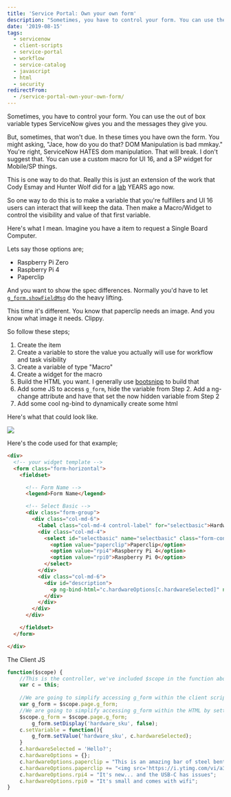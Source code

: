 ```yaml
---
title: 'Service Portal: Own your own form'
description: "Sometimes, you have to control your form. You can use the out of box variable types ServiceNow gives you and the messages they give you.\r\n\r\nBut, sometimes, t..."
date: '2019-08-15'
tags:
  - servicenow
  - client-scripts
  - service-portal
  - workflow
  - service-catalog
  - javascript
  - html
  - security
redirectFrom:
  - /service-portal-own-your-own-form/
---
```


<!--StartFragment-->

Sometimes, you have to control your form. You can use the out of box variable types ServiceNow gives you and the messages they give you.

But, sometimes, that won't due. In these times you have own the form. You might asking, "Jace, how do you do that? DOM Manipulation is bad mmkay." You're right, ServiceNow HATES dom manipulation. That will break. I don't suggest that. You can use a custom macro for UI 16, and a SP widget for Mobile/SP things.

This is one way to do that. Really this is just an extension of the work that Cody Esmay and Hunter Wolf did for a [lab](https://sndevs.github.io/meetups/decks/sp-portal-custom-inputs/) YEARS ago now.

So one way to do this is to make a variable that you're fulfillers and UI 16 users can interact that will keep the data. Then make a Macro/Widget to control the visibility and value of that first variable.

Here's what I mean. Imagine you have a item to request a Single Board Computer.

Lets say those options are;

* Raspberry Pi Zero
* Raspberry Pi 4
* Paperclip

And you want to show the spec differences. Normally you'd have to let [`g_form.showFieldMsg`](https://blog.jace.pro/g%5C_form/#mobile-showfieldmsg) do the heavy lifting.

This time it's different. You know that paperclip needs an image. And you know what image it needs. Clippy.

So follow these steps;

1. Create the item
2. Create a variable to store the value you actually will use for workflow and task visibility
3. Create a variable of type "Macro"
4. Create a widget for the macro
5. Build the HTML you want. I generally use [bootsnipp](https://bootsnipp.com/forms) to build that
6. Add some JS to access `g_form`, hide the variable from Step 2. Add a ng-change attribute and have that set the now hidden variable from Step 2
7. Add some cool ng-bind to dynamically create some html

Here's what that could look like.

<!--EndFragment-->

![](/assets/images/2019-08-14-sp-own-your-form.gif)

<!--StartFragment-->

Here's the code used for that example;

<!--EndFragment-->

<!--StartFragment-->

```html
<div>
  <!-- your widget template -->
  <form class="form-horizontal">
    <fieldset>

      <!-- Form Name -->
      <legend>Form Name</legend>

      <!-- Select Basic -->
      <div class="form-group">
        <div class="col-md-6">
          <label class="col-md-4 control-label" for="selectbasic">Hardware</label>
          <div class="col-md-4">
            <select id="selectbasic" name="selectbasic" class="form-control" ng-change="c.setVariable()" ng-model="c.hardwareSelected">
              <option value="paperclip">Paperclip</option>
              <option value="rpi4">Raspberry Pi 4</option>
              <option value="rpi0">Raspberry Pi 0</option>
            </select>
          </div>
          <div class="col-md-6">
            <div id="description">
              <p ng-bind-html="c.hardwareOptions[c.hardwareSelected]" ng-model="c.hardwareOptions[c.hardwareSelected]"></p>
            </div>
          </div>
        </div>
      </div>

    </fieldset>
  </form>

</div>
```

<!--StartFragment-->

The Client JS

<!--EndFragment-->

<!--StartFragment-->

```javascript
function($scope) {
	//This is the controller, we've included $scope in the function above because it's easy to work with
	var c = this;
	
	//We are going to simplify accessing g_form within the client script by setting it as a variable named g_form
	var g_form = $scope.page.g_form;
	//We are going to simplify accessing g_form within the HTML by setting it as a $scope attribute
	$scope.g_form = $scope.page.g_form;
		g_form.setDisplay('hardware_sku', false);
	c.setVariable = function(){
		g_form.setValue('hardware_sku', c.hardwareSelected);
	}
	c.hardwareSelected = 'Hello?';
	c.hardwareOptions = {};
	c.hardwareOptions.paperclip = "This is an amazing bar of steel bent in and important way!";
	c.hardwareOptions.paperclip += "<img src='https://i.ytimg.com/vi/a3qlc2ivES8/hqdefault.jpg' />"
	c.hardwareOptions.rpi4 = "It's new... and the USB-C has issues";
	c.hardwareOptions.rpi0 = "It's small and comes with wifi";
}
```

<!--EndFragment-->
